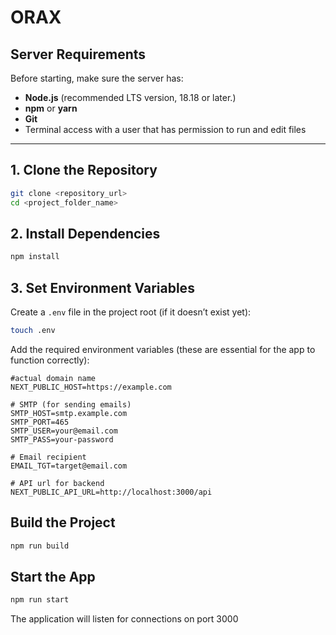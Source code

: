 # ORAX

## Server Requirements

Before starting, make sure the server has:

- **Node.js** (recommended LTS version, 18.18 or later.)
- **npm** or **yarn**
- **Git**
- Terminal access with a user that has permission to run and edit files

---

## 1. Clone the Repository

```bash
git clone <repository_url>
cd <project_folder_name>
```

## 2. Install Dependencies
```bash
npm install
```

## 3. Set Environment Variables
Create a `.env` file in the project root (if it doesn’t exist yet):
```bash
touch .env
```
Add the required environment variables (these are essential for the app to function correctly):
```dotenv
#actual domain name
NEXT_PUBLIC_HOST=https://example.com

# SMTP (for sending emails)
SMTP_HOST=smtp.example.com
SMTP_PORT=465
SMTP_USER=your@email.com
SMTP_PASS=your-password

# Email recipient
EMAIL_TGT=target@email.com

# API url for backend
NEXT_PUBLIC_API_URL=http://localhost:3000/api
```

## Build the Project
```bash
npm run build
```

## Start the App
```bash
npm run start
```
The application will listen for connections on port 3000
